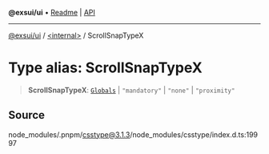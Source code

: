 **@exsui/ui** • [Readme](../../README.md) \| [API](../../globals.md)

***

[@exsui/ui](../../README.md) / [\<internal\>](../README.md) / ScrollSnapTypeX

# Type alias: ScrollSnapTypeX

> **ScrollSnapTypeX**: [`Globals`](Globals.md) \| `"mandatory"` \| `"none"` \| `"proximity"`

## Source

node\_modules/.pnpm/csstype@3.1.3/node\_modules/csstype/index.d.ts:19997
